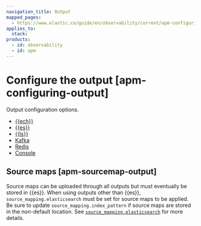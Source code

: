 ```yaml
---
navigation_title: Output
mapped_pages:
  - https://www.elastic.co/guide/en/observability/current/apm-configuring-output.html
applies_to:
  stack:
products:
  - id: observability
  - id: apm
---
```


# Configure the output [apm-configuring-output]

Output configuration options.

* [{{ech}}](/solutions/observability/apm/configure-output-for-elasticsearch-service-on-elastic-cloud.md)
* [{{es}}](/solutions/observability/apm/configure-elasticsearch-output.md)
* [{{ls}}](/solutions/observability/apm/configure-logstash-output.md)
* [Kafka](/solutions/observability/apm/configure-kafka-output.md)
* [Redis](/solutions/observability/apm/configure-redis-output.md)
* [Console](/solutions/observability/apm/configure-console-output.md)

## Source maps [apm-sourcemap-output]

Source maps can be uploaded through all outputs but must eventually be stored in {{es}}. When using outputs other than {{es}}, `source_mapping.elasticsearch` must be set for source maps to be applied. Be sure to update `source_mapping.index_pattern` if source maps are stored in the non-default location. See [`source_mapping.elasticsearch`](/solutions/observability/apm/configure-real-user-monitoring-rum.md#apm-config-sourcemapping-elasticsearch) for more details.

